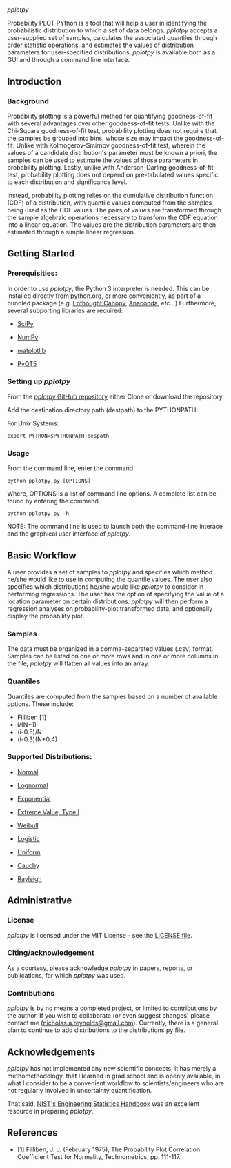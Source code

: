 #
*pplotpy*

Probability PLOT PYthon is a tool that will help a user in identifying the probabilistic distribution to which a set of data belongs.  *pplotpy* accepts a user-supplied set of samples, calculates the associated quantiles through order statistic operations, and estimates the values of distribution parameters for user-specified distributions. *pplotpy* is available both as a GUI and through a command line interface.

## Introduction

### Background

Probability plotting is a powerful method for quantifying goodness-of-fit with several advantages over other goodness-of-fit tests.  Unlike with the Chi-Square goodness-of-fit test, probability plotting does not require that the samples be grouped into bins, whose size may impact the goodness-of-fit.  Unlike with Kolmogerov-Smirnov goodness-of-fit test, wherein the values of a candidate distribution's parameter must be known a priori, the samples can be used to estimate the values of those parameters in probability plotting.  Lastly, unlike with Anderson-Darling goodness-of-fit test, probability plotting does not depend on pre-tabulated values specific to each distribution and significance level.  

Instead, probability plotting relies on the cumulative distribution function (CDF) of a distribution, with quantile values computed from the samples being used as the CDF values.  The pairs of values are transformed through the sample algebraic operations necessary to transform the CDF equation into a linear equation.  The values are the distribution parameters are then estimated through a simple linear regression.


## Getting Started

### Prerequisities:

In order to use *pplotpy*, the Python 3 interpreter is needed.  This can be installed directly from python.org, or more conveniently, as part of a bundled package (e.g. [Enthought Canopy](https://www.enthought.com/product/canopy/), [Anaconda](https://www.anaconda.com/download/), etc...)  Furthermore, several supporting libraries are required:

- [SciPy](https://www.scipy.org/)

- [NumPy](http://www.numpy.org/)

- [matplotlib](https://matplotlib.org/)

- [PyQT5](https://pypi.python.org/pypi/PyQt5)

### Setting up *pplotpy*

From the [*pplotpy* GitHub repository](https://github.com/nicholasareynolds/*pplotpy*/) either Clone or download the repository.

Add the destination directory path (destpath) to the PYTHONPATH:

For Unix Systems:

```
export PYTHON=$PYTHONPATH:despath
```

### Usage

From the command line, enter the command

```
python pplotpy.py [OPTIONS]
```

Where, OPTIONS is a list of command line options.  A complete list can be found by entering the command

```
python pplotpy.py -h
```

NOTE: The command line is used to launch both the command-line interace and the graphical user interface of *pplotpy*.

## Basic Workflow

A user provides a set of samples to *pplotpy* and specifies which method he/she would like to use in computing the quantile values.  The user also specifies which distributions he/she would like *pplotpy* to consider in performing regressions.  The user has the option of specifying the value of a location parameter on certain distributions.  *pplotpy* will then perform a regression analyses on probability-plot transformed data, and optionally display the probability plot.

### Samples

The data must be organized in a comma-separated values (.csv) format.  Samples can be listed on one or more rows and in one or more columns in the file; *pplotpy* will flatten all values into an array.

### Quantiles

Quantiles are computed from the samples based on a number of available options.  These include:
- Filliben [1]
- i/(N+1)
- (i-0.5)/N
- (i-0.3)(N+0.4)

### Supported Distributions:
- [Normal](https://docs.scipy.org/doc/scipy/reference/generated/scipy.stats.norm.html)

- [Lognormal](https://docs.scipy.org/doc/scipy/reference/generated/scipy.stats.lognorm.html)

- [Exponential](https://docs.scipy.org/doc/scipy/reference/generated/scipy.stats.expon.html)

- [Extreme Value, Type I](https://docs.scipy.org/doc/scipy/reference/generated/scipy.stats.gumbel_l.html)

- [Weibull](https://docs.scipy.org/doc/scipy/reference/generated/scipy.stats.frechet_r.html)

- [Logistic](https://docs.scipy.org/doc/scipy/reference/generated/scipy.stats.logistic.html)

- [Uniform](https://docs.scipy.org/doc/scipy/reference/generated/scipy.stats.uniform.html)

- [Cauchy](https://docs.scipy.org/doc/scipy/reference/generated/scipy.stats.cauchy.html)

- [Rayleigh](https://docs.scipy.org/doc/scipy/reference/generated/scipy.stats.rayleigh.html)



## Administrative

### License

*pplotpy* is licensed under the MIT License - see the [LICENSE file](https://github.com/nicholasareynolds/*pplotpy*/LICENSE.md).

### Citing/acknowledgement

As a courtesy, please acknowledge *pplotpy* in papers, reports, or publications, for which *pplotpy* was used.

### Contributions

*pplotpy* is by no means a completed project, or limited to contributions by the author.  If you wish to collaborate (or even suggest changes) please contact me ([nicholas.a.reynolds@gmail.com](mailto:nicholas.a.reynolds@gmail.com)).  Currently, there is a general plan to continue to add distributions to the distributions.py file.  

## Acknowledgements
*pplotpy* has not implemented any new scientific concepts; it has merely a methomethodology, that I learned in grad school and is openly available, in what I consider to be a convenient workflow to scientists/engineers who are not regularly involved in uncertainty quantification.

That said, [NIST's Engineering Statistics Handbook](http://www.itl.nist.gov/div898/handbook/index.htm) was an excellent resource in preparing *pplotpy*.  

## References
- [1] Filliben, J. J. (February 1975), The Probability Plot Correlation Coefficient Test for Normality, Technometrics, pp. 111-117.

